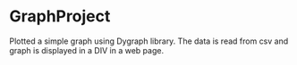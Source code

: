 # GraphProject

Plotted a simple graph using Dygraph library.
The data is read from csv and graph is displayed in a DIV in a web page. 
